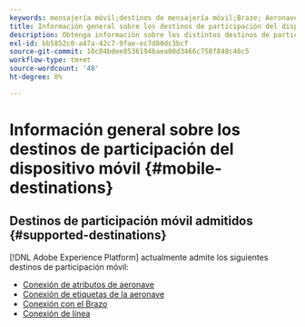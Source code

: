 ```yaml
---
keywords: mensajería móvil;destinos de mensajería móvil;Braze; Aeronaves
title: Información general sobre los destinos de participación del dispositivo móvil
description: Obtenga información sobre los distintos destinos de participación móvil admitidos por Adobe Experience Platform.
exl-id: bb5852c0-a47a-42c7-9fae-ec7d80dc3bcf
source-git-commit: 10c04bdee8536194baea00d3466c758f848c46c5
workflow-type: tm+mt
source-wordcount: '48'
ht-degree: 0%

---
```


# Información general sobre los destinos de participación del dispositivo móvil {#mobile-destinations}

## Destinos de participación móvil admitidos {#supported-destinations}

[!DNL Adobe Experience Platform] actualmente admite los siguientes destinos de participación móvil:

* [Conexión de atributos de aeronave](airship-attributes.md)
* [Conexión de etiquetas de la aeronave](airship-tags.md)
* [Conexión con el Brazo](braze.md)
* [Conexión de línea](line.md)